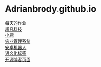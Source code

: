 # Adrianbrody.github.io
每天的作业
<br>
<a href="https://adrianbrody.github.io/%E8%B6%85%E5%87%A1%E7%A7%91%E6%8A%801/html/%E8%B6%85%E5%87%A1%E7%A7%91%E6%8A%80.html">超凡科技</a>
<br>
<a href="https://adrianbrody.github.io/%E5%B0%8F%E9%B9%BF/html/%E5%B0%8F%E9%B9%BF.html">小鹿</a>
<br>
<a href="https://adrianbrody.github.io/%E5%86%9C%E4%B8%9A%E7%AE%A1%E7%90%86%E7%B3%BB%E7%BB%9F/html/%E7%AE%A1%E7%90%86%E7%B3%BB%E7%BB%9F.html">
农业管理系统</a>
<br>
<a href="https://adrianbrody.github.io/dya11%E7%BB%83%E4%B9%A0/html/%E5%AE%89%E5%8D%93%E5%B0%8F%E4%BA%BA.html">安卓机器人</a>
<br>
<a href="https://adrianbrody.github.io/dya11%E7%BB%83%E4%B9%A0/html/%E8%AF%AD%E4%B9%89%E5%8C%96%E6%A0%87%E7%AD%BE.html">语义化标签</a>
<br>
<a href="https://adrianbrody.github.io/day14%E4%BD%9C%E4%B8%9A/html/%E5%BC%80%E6%BA%90%E5%8D%9A%E5%AE%A2%E9%A1%B5%E9%9D%A2.html">开源博客页面</a>
